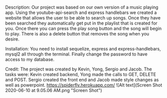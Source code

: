 Description: Our project was based on our own version of a music playing app. Using the youtube-api-search and express handlebars we created a website that allows the user to be able to search up songs. Once they have been searched they automatically get put in the playlist that is created for you. Once there you can press the play song button and the song will begin to play. There is also a delete button that removes the song when you desire.

Installation: You need to install sequelize, express and express-handlebars, mysql2 all through the terminal. Finally change the password to have access to my database.


Credit: The project was created by Kevin, Yong, Sergio and Jacob. The tasks were: Kevin created backend, Yong made the calls to GET, DELETE and POST.  Sergio created the front end and Jacob made style changes as well as powerpoint. 
https://spiderfly.herokuapp.com/
![Alt text](Screen Shot 2020-06-10 at 9.05.06 AM.png "Screen Shot")
